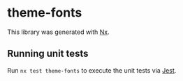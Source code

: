 # theme-fonts

This library was generated with [Nx](https://nx.dev).

## Running unit tests

Run `nx test theme-fonts` to execute the unit tests via [Jest](https://jestjs.io).
